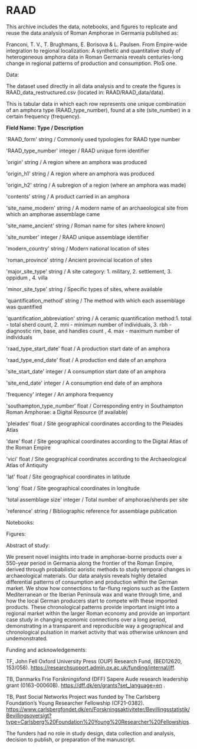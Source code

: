 # RAAD

This archive includes the data, notebooks, and figures to replicate and reuse the data analysis of Roman Amphorae in Germania published as:

Franconi, T. V., T. Brughmans, E. Borisova & L. Paulsen. From Empire-wide integration to regional localization: A synthetic and quantitative study of heterogeneous amphora data in Roman Germania reveals centuries-long change in regional patterns of production and consumption. PloS one.

Data:

The dataset used directly in all data analysis and to create the figures is RAAD_data_restructured.csv (located in: RAAD/RAAD_data/data).

This is tabular data in which each row represents one unique combination of an amphora type (RAAD_type_number), found at a site (site_number) in a certain frequency (frequency).

<b>Field Name:          Type /	Description</b>

'RAAD_form'	        string /	Commonly used typologies for RAAD type number

'RAAD_type_number'	integer /	RAAD unique form identifier

'origin'	          string /	A region where an amphora was produced 

'origin_h1'	        string /	A region where an amphora was produced 

'origin_h2'	        string /	A subregion of a region (where an amphora was made) 

'contents'	        string /	A product carried in an amphora 

'site_name_modern'	string /	A modern name of an archaeological site from which an amphorae assemblage came 

'site_name_ancient' 	string /	Roman name for sites (where known)

'site_number'	integer /	RAAD unique assemblage identifier

'modern_country' 	string /	Modern national location of sites

'roman_province'	string /	Ancient provincial location of sites

'major_site_type'	string /	A site category: 1.	military, 2.	settlement, 3.	oppidum , 4.	villa

'minor_site_type' 	string /	Specific types of sites, where available

'quantification_method'	string /	The method with which each assemblage was quantified

'quantification_abbreviation'	string /	A ceramic quantification method:1.	total - total sherd count, 2.	mni - minimum number of individuals, 3.	rbh - diagnostic rim, base, and handles count , 4.	max - maximum number of individuals

'raad_type_start_date'	float /	A production start date of an amphora

'raad_type_end_date'	float /	A production end date of an amphora

'site_start_date'	integer /	A consumption start date of an amphora

'site_end_date'	integer /	A consumption end date of an amphora

'frequency'	integer /	An amphora frequency 

'southampton_type_number' 	float /	Corresponding entry in Southampton Roman Amphorae: a Digital Resource (if available)

'pleiades'	float /	Site geographical coordinates according to the Pleiades Atlas

'dare'	float /	Site geographical coordinates according to the Digital Atlas of the Roman Empire

'vici'	float /	Site geographical coordinates according to the Archaeological Atlas of Antiquity

'lat'	float /	Site geographical coordinates in latitude

'long'	float /	Site geographical coordinates in longitude

'total assemblage size' 	integer /	Total number of amphorae/sherds per site

'reference'	string /	Bibliographic reference for assemblage publication


Notebooks:


Figures:


Abstract of study:

We present novel insights into trade in amphorae-borne products over a 550-year period in Germania along the frontier of the Roman Empire, derived through probabilistic aoristic methods to study temporal changes in archaeological materials. Our data analysis reveals highly detailed differential patterns of consumption and production within the German market. We show how connections to far-flung regions such as the Eastern Mediterranean or the Iberian Peninsula wax and wane through time, and how the local German producers start to compete with these imported products. These chronological patterns provide important insight into a regional market within the larger Roman economy and provide an important case study in changing economic connections over a long period, demonstrating in a transparent and reproducible way a geographical and chronological pulsation in market activity that was otherwise unknown and undemonstrated.

Funding and acknowledgements:

TF, John Fell Oxford University Press (OUP) Research Fund, (BED12620, 153/058). https://researchsupport.admin.ox.ac.uk/funding/internal/jff.

TB, Danmarks Frie Forskningsfond (DFF) Sapere Aude research leadership grant (0163-00060B). https://dff.dk/en/grants?set_language=en .

TB, Past Social Networks Project was funded by The Carlsberg Foundation’s Young Researcher Fellowship (CF21-0382). https://www.carlsbergfondet.dk/en/Forskningsaktiviteter/Bevillingsstatistik/Bevillingsoversigt?type=Carlsberg%20Foundation%20Young%20Researcher%20Fellowships.

The funders had no role in study design, data collection and analysis, decision to publish, or preparation of the manuscript.
